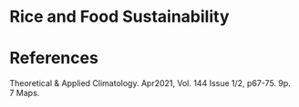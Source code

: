 # Rice and Food Sustainability

# References

Theoretical & Applied Climatology. Apr2021, Vol. 144 Issue 1/2, p67-75. 9p. 7 Maps. 
